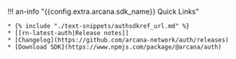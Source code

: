 !!! an-info "{{config.extra.arcana.sdk_name}} Quick Links"

    * {% include "./text-snippets/authsdkref_url.md" %}
    * [[rn-latest-auth|Release notes]]
    * [Changelog](https://github.com/arcana-network/auth/releases)
    * [Download SDK](https://www.npmjs.com/package/@arcana/auth)